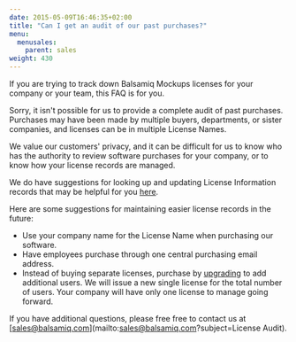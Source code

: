 ```yaml
---
date: 2015-05-09T16:46:35+02:00
title: "Can I get an audit of our past purchases?"
menu:
  menusales:
    parent: sales
weight: 430
---
```


If you are trying to track down Balsamiq Mockups licenses for your company or your team, this FAQ is for you.

Sorry, it isn't possible for us to provide a complete audit of past purchases. Purchases may have been made by multiple buyers, departments, or sister companies, and licenses can be in multiple License Names.

We value our customers' privacy, and it can be difficult for us to know who has the authority to review software purchases for your company, or to know how your license records are managed.

We do have suggestions for looking up and updating License Information records that may be helpful for you [here](http://support.balsamiq.com/customer/portal/articles/1223040).

Here are some suggestions for maintaining easier license records in the future:

*   Use your company name for the License Name when purchasing our software.
*   Have employees purchase through one central purchasing email address.
*   Instead of buying separate licenses, purchase by [upgrading](https://balsamiq.com/buy/?p=du) to add additional users. We will issue a new single license for the total number of users. Your company will have only one license to manage going forward.

If you have additional questions, please free free to contact us at [sales@balsamiq.com](mailto:sales@balsamiq.com?subject=License Audit).